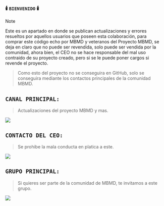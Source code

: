 ### 🕯️ `BIENVENIDO` 🕯️

> [!NOTE]
> Este es un apartado en donde se publican actualizaciones y errores resueltos por aquellos usuarios que poseen esta colaboración, para comprar este código echo por MBMD y veteranos del Proyecto MBMD, se deja en claro que no puede ser revendida, solo puede ser vendida por la comunidad, ahora bien, el CEO no se hace responsable del mal uso contraido de su proyecto creado, pero si se le puede poner cargos si revende el proyecto.

> Como esto del proyecto no se conseguira en GitHub, solo se conseguira mediante los contactos principales de la comunidad MBMD.


## `CANAL PRINCIPAL:`
> Actualizaciones del proyecto MBMD y mas.

<p>
<a href="https://whatsapp.com/channel/0029Vako2qm3WHTP1YZrLt1D" target="blank"><img src="https://img.shields.io/badge/Whatsapp-30302f?style=flat&logo=whatsapp" /></a>
</p> 


## `CONTACTO DEL CEO:`
> Se prohibe la mala conducta en platica a este.

<p>
<a href="https://t.me/MBMD_principal" target="blank"><img src="https://img.shields.io/badge/Telegram-30302f?style=flat&logo=telegram" /></a>
<p>


## `GRUPO PRINCIPAL:`
> Si quieres ser parte de la comunidad de MBMD, te invitamos a este grupo.

<p>
<a href="https://chat.whatsapp.com/KQ6kQ9eQgHlEdvkYxgte19" target="blank"><img src="https://img.shields.io/badge/WhatsApp-30302f?style=flat&logo=whatsapp" /></a>
<p>

